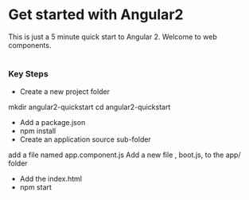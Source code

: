 # Get started with Angular2

This is just a 5 minute quick start to Angular 2. Welcome to web components.

# <h3> Key Steps </h3>

* Create a new project folder

mkdir angular2-quickstart
cd    angular2-quickstart

* Add a package.json
* npm install
* Create an application source sub-folder

add a file named app.component.js
Add a new file , boot.js, to the app/ folder 

* Add the index.html
* npm start